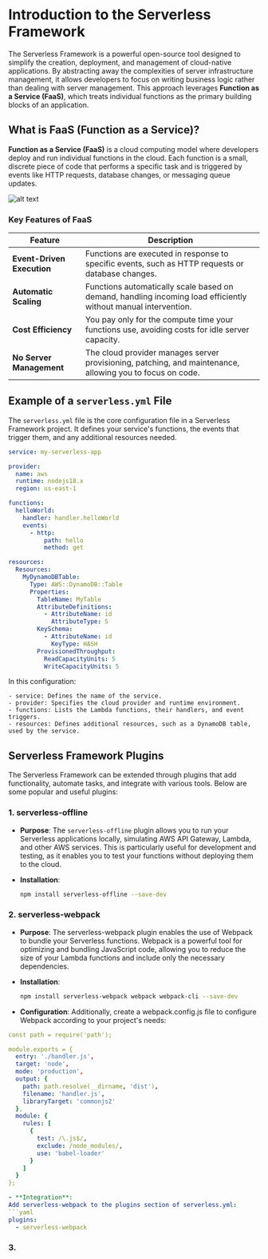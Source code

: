 # Introduction to the Serverless Framework

The Serverless Framework is a powerful open-source tool designed to simplify the creation, deployment, and management of cloud-native applications. By abstracting away the complexities of server infrastructure management, it allows developers to focus on writing business logic rather than dealing with server management. This approach leverages **Function as a Service (FaaS)**, which treats individual functions as the primary building blocks of an application.

## What is FaaS (Function as a Service)?

**Function as a Service (FaaS)** is a cloud computing model where developers deploy and run individual functions in the cloud. Each function is a small, discrete piece of code that performs a specific task and is triggered by events like HTTP requests, database changes, or messaging queue updates.

![alt text](https://github.com/[username]/[reponame]/blob/[branch]/theory/res/inside.png?raw=true)

### Key Features of FaaS

| Feature                  | Description                                                                                                    |
|--------------------------|----------------------------------------------------------------------------------------------------------------|
| **Event-Driven Execution** | Functions are executed in response to specific events, such as HTTP requests or database changes.           |
| **Automatic Scaling**      | Functions automatically scale based on demand, handling incoming load efficiently without manual intervention. |
| **Cost Efficiency**        | You pay only for the compute time your functions use, avoiding costs for idle server capacity.                |
| **No Server Management**   | The cloud provider manages server provisioning, patching, and maintenance, allowing you to focus on code.      |

## Example of a `serverless.yml` File

The `serverless.yml` file is the core configuration file in a Serverless Framework project. It defines your service's functions, the events that trigger them, and any additional resources needed.

```yaml
service: my-serverless-app

provider:
  name: aws
  runtime: nodejs18.x
  region: us-east-1

functions:
  helloWorld:
    handler: handler.helloWorld
    events:
      - http:
          path: hello
          method: get

resources:
  Resources:
    MyDynamoDBTable:
      Type: AWS::DynamoDB::Table
      Properties:
        TableName: MyTable
        AttributeDefinitions:
          - AttributeName: id
            AttributeType: S
        KeySchema:
          - AttributeName: id
            KeyType: HASH
        ProvisionedThroughput:
          ReadCapacityUnits: 5
          WriteCapacityUnits: 5
```

In this configuration:

    - service: Defines the name of the service.
    - provider: Specifies the cloud provider and runtime environment.
    - functions: Lists the Lambda functions, their handlers, and event triggers.
    - resources: Defines additional resources, such as a DynamoDB table, used by the service.

## Serverless Framework Plugins

The Serverless Framework can be extended through plugins that add functionality, automate tasks, and integrate with various tools. Below are some popular and useful plugins:

### 1. **serverless-offline**

- **Purpose**: The `serverless-offline` plugin allows you to run your Serverless applications locally, simulating AWS API Gateway, Lambda, and other AWS services. This is particularly useful for development and testing, as it enables you to test your functions without deploying them to the cloud.
  
- **Installation**:
  ```bash
  npm install serverless-offline --save-dev
  ```

### 2. **serverless-webpack**

- **Purpose**: The serverless-webpack plugin enables the use of Webpack to bundle your Serverless functions. Webpack is a powerful tool for optimizing and bundling JavaScript code, allowing you to reduce the size of your Lambda functions and include only the necessary dependencies.
  
- **Installation**:
  ```bash
  npm install serverless-webpack webpack webpack-cli --save-dev
  ```

- **Configuration**:
Additionally, create a webpack.config.js file to configure Webpack according to your project's needs:

```yaml
const path = require('path');

module.exports = {
  entry: './handler.js',
  target: 'node',
  mode: 'production',
  output: {
    path: path.resolve(__dirname, 'dist'),
    filename: 'handler.js',
    libraryTarget: 'commonjs2'
  },
  module: {
    rules: [
      {
        test: /\.js$/,
        exclude: /node_modules/,
        use: 'babel-loader'
      }
    ]
  }
};

- **Integration**:
Add serverless-webpack to the plugins section of serverless.yml:
```yaml
plugins:
  - serverless-webpack
```





### 3. 





